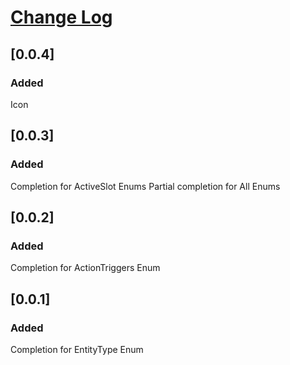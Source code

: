 # [Change Log](https://keepachangelog.com/en/1.0.0/)
## [0.0.4]
### Added
Icon
## [0.0.3]
### Added
Completion for ActiveSlot Enums
Partial completion for All Enums
## [0.0.2]
### Added
Completion for ActionTriggers Enum
## [0.0.1]
### Added
Completion for EntityType Enum